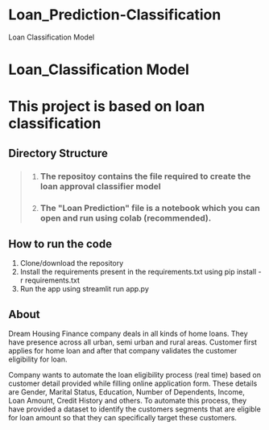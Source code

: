 # Loan_Prediction-Classification
Loan Classification Model
# Loan_Classification Model
# This project is based on loan classification

## Directory Structure

> 1. ### The repositoy contains the file required to create the loan approval classifier model
> 2. ### The "Loan Prediction" file is a notebook which you can open and run using colab (recommended).

## How to run the code
1. Clone/download the repository
2. Install the requirements present in the requirements.txt using pip install -r requirements.txt
3. Run the app using streamlit run app.py


## About 
Dream Housing Finance company deals in all kinds of home loans. They have presence across all urban, semi urban and rural areas. Customer first applies for home loan and after that company validates the customer eligibility for loan.

Company wants to automate the loan eligibility process (real time) based on customer detail provided while filling online application form. These details are Gender, Marital Status, Education, Number of Dependents, Income, Loan Amount, Credit History and others. To automate this process, they have provided a dataset to identify the customers segments that are eligible for loan amount so that they can specifically target these customers.

